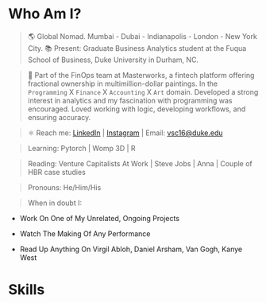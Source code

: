 # Who Am I?
> 🌎 Global Nomad. Mumbai - Dubai - Indianapolis - London - New York City.
> 📚 Present: Graduate Business Analytics student at the Fuqua School of Business, Duke University in Durham, NC.

> 🎨 Part of the FinOps team at Masterworks, a fintech platform offering fractional ownership in multimillion-dollar paintings. In the `Programming` X `Finance` X `Accounting` X `Art` domain. Developed a strong interest in analytics and my fascination with programming was encouraged. Loved working with logic, developing workflows, and ensuring accuracy.

> ⚛ Reach me: [LinkedIn](https://www.linkedin.com/in/vardhanchulani/) | [Instagram](https://www.instagram.com/vardhan.chulani/) | Email: vsc16@duke.edu

> Learning: Pytorch | Womp 3D | R

> Reading: Venture Capitalists At Work | Steve Jobs | Anna | Couple of HBR case studies

> Pronouns: He/Him/His

> When in doubt I:
- Work On One of My Unrelated, Ongoing Projects
* Watch The Making Of Any Performance
+ Read Up Anything On Virgil Abloh, Daniel Arsham, Van Gogh, Kanye West

# Skills


